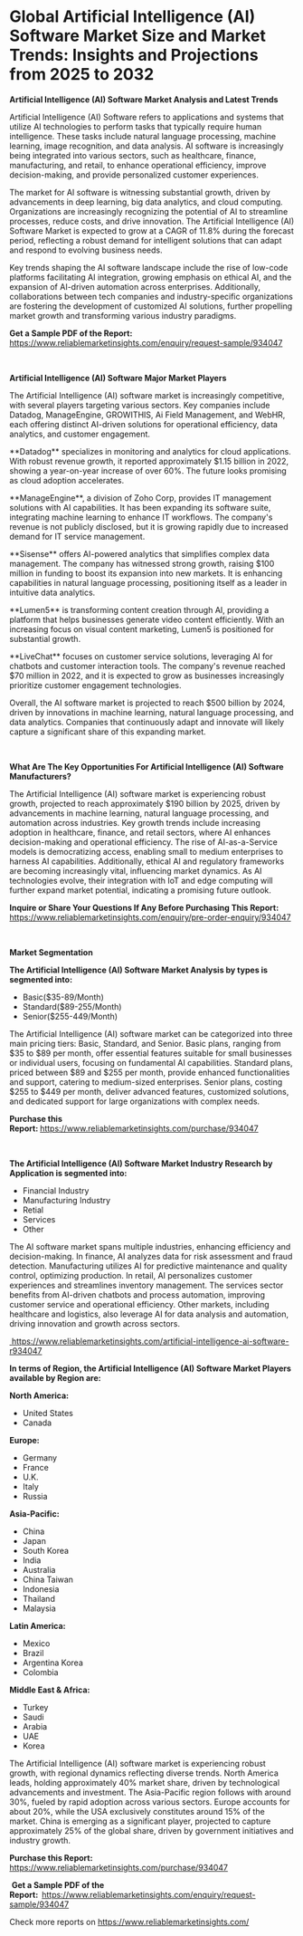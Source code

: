 <p><h1>Global Artificial Intelligence (AI) Software Market Size and Market Trends: Insights and Projections from 2025 to 2032</h1></p><p><strong>Artificial Intelligence (AI) Software Market Analysis and Latest Trends</strong></p>
<p><p>Artificial Intelligence (AI) Software refers to applications and systems that utilize AI technologies to perform tasks that typically require human intelligence. These tasks include natural language processing, machine learning, image recognition, and data analysis. AI software is increasingly being integrated into various sectors, such as healthcare, finance, manufacturing, and retail, to enhance operational efficiency, improve decision-making, and provide personalized customer experiences.</p><p>The market for AI software is witnessing substantial growth, driven by advancements in deep learning, big data analytics, and cloud computing. Organizations are increasingly recognizing the potential of AI to streamline processes, reduce costs, and drive innovation. The Artificial Intelligence (AI) Software Market is expected to grow at a CAGR of 11.8% during the forecast period, reflecting a robust demand for intelligent solutions that can adapt and respond to evolving business needs.</p><p>Key trends shaping the AI software landscape include the rise of low-code platforms facilitating AI integration, growing emphasis on ethical AI, and the expansion of AI-driven automation across enterprises. Additionally, collaborations between tech companies and industry-specific organizations are fostering the development of customized AI solutions, further propelling market growth and transforming various industry paradigms.</p></p>
<p><strong>Get a Sample PDF of the Report:&nbsp;</strong> <a href="https://www.reliablemarketinsights.com/enquiry/request-sample/934047?utm_campaign=3013&utm_medium=2&utm_source=Github&utm_content=ia&utm_term=11032025&utm_id=artificial-intelligence-ai-software">https://www.reliablemarketinsights.com/enquiry/request-sample/934047</a></p>
<p>&nbsp;</p>
<p><strong>Artificial Intelligence (AI) Software Major Market Players</strong></p>
<p><p>The Artificial Intelligence (AI) software market is increasingly competitive, with several players targeting various sectors. Key companies include Datadog, ManageEngine, GROWITHIS, Ai Field Management, and WebHR, each offering distinct AI-driven solutions for operational efficiency, data analytics, and customer engagement.</p><p>**Datadog** specializes in monitoring and analytics for cloud applications. With robust revenue growth, it reported approximately $1.15 billion in 2022, showing a year-on-year increase of over 60%. The future looks promising as cloud adoption accelerates.</p><p>**ManageEngine**, a division of Zoho Corp, provides IT management solutions with AI capabilities. It has been expanding its software suite, integrating machine learning to enhance IT workflows. The company's revenue is not publicly disclosed, but it is growing rapidly due to increased demand for IT service management.</p><p>**Sisense** offers AI-powered analytics that simplifies complex data management. The company has witnessed strong growth, raising $100 million in funding to boost its expansion into new markets. It is enhancing capabilities in natural language processing, positioning itself as a leader in intuitive data analytics.</p><p>**Lumen5** is transforming content creation through AI, providing a platform that helps businesses generate video content efficiently. With an increasing focus on visual content marketing, Lumen5 is positioned for substantial growth.</p><p>**LiveChat** focuses on customer service solutions, leveraging AI for chatbots and customer interaction tools. The company's revenue reached $70 million in 2022, and it is expected to grow as businesses increasingly prioritize customer engagement technologies.</p><p>Overall, the AI software market is projected to reach $500 billion by 2024, driven by innovations in machine learning, natural language processing, and data analytics. Companies that continuously adapt and innovate will likely capture a significant share of this expanding market.</p></p>
<p>&nbsp;</p>
<p><strong>What Are The Key Opportunities For Artificial Intelligence (AI) Software Manufacturers?</strong></p>
<p><p>The Artificial Intelligence (AI) software market is experiencing robust growth, projected to reach approximately $190 billion by 2025, driven by advancements in machine learning, natural language processing, and automation across industries. Key growth trends include increasing adoption in healthcare, finance, and retail sectors, where AI enhances decision-making and operational efficiency. The rise of AI-as-a-Service models is democratizing access, enabling small to medium enterprises to harness AI capabilities. Additionally, ethical AI and regulatory frameworks are becoming increasingly vital, influencing market dynamics. As AI technologies evolve, their integration with IoT and edge computing will further expand market potential, indicating a promising future outlook.</p></p>
<p><strong>Inquire or Share Your Questions If Any Before Purchasing This Report:</strong> <a href="https://www.reliablemarketinsights.com/enquiry/pre-order-enquiry/934047?utm_campaign=3013&utm_medium=2&utm_source=Github&utm_content=ia&utm_term=11032025&utm_id=artificial-intelligence-ai-software">https://www.reliablemarketinsights.com/enquiry/pre-order-enquiry/934047</a></p>
<p>&nbsp;</p>
<p><strong>Market Segmentation</strong></p>
<p><strong>The Artificial Intelligence (AI) Software Market Analysis by types is segmented into:</strong></p>
<p><ul><li>Basic($35-89/Month)</li><li>Standard($89-255/Month)</li><li>Senior($255-449/Month)</li></ul></p>
<p><p>The Artificial Intelligence (AI) software market can be categorized into three main pricing tiers: Basic, Standard, and Senior. Basic plans, ranging from $35 to $89 per month, offer essential features suitable for small businesses or individual users, focusing on fundamental AI capabilities. Standard plans, priced between $89 and $255 per month, provide enhanced functionalities and support, catering to medium-sized enterprises. Senior plans, costing $255 to $449 per month, deliver advanced features, customized solutions, and dedicated support for large organizations with complex needs.</p></p>
<p><strong>Purchase this Report:&nbsp;</strong><a href="https://www.reliablemarketinsights.com/purchase/934047?utm_campaign=3013&utm_medium=2&utm_source=Github&utm_content=ia&utm_term=11032025&utm_id=artificial-intelligence-ai-software">https://www.reliablemarketinsights.com/purchase/934047</a></p>
<p>&nbsp;</p>
<p><strong>The Artificial Intelligence (AI) Software Market Industry Research by Application is segmented into:</strong></p>
<p><ul><li>Financial Industry</li><li>Manufacturing Industry</li><li>Retial</li><li>Services</li><li>Other</li></ul></p>
<p><p>The AI software market spans multiple industries, enhancing efficiency and decision-making. In finance, AI analyzes data for risk assessment and fraud detection. Manufacturing utilizes AI for predictive maintenance and quality control, optimizing production. In retail, AI personalizes customer experiences and streamlines inventory management. The services sector benefits from AI-driven chatbots and process automation, improving customer service and operational efficiency. Other markets, including healthcare and logistics, also leverage AI for data analysis and automation, driving innovation and growth across sectors.</p></p>
<p><a href="https://www.reliablemarketinsights.com/artificial-intelligence-ai-software-r934047?utm_campaign=3013&utm_medium=2&utm_source=Github&utm_content=ia&utm_term=11032025&utm_id=artificial-intelligence-ai-software">&nbsp;https://www.reliablemarketinsights.com/artificial-intelligence-ai-software-r934047</a></p>
<p><strong>In terms of Region, the Artificial Intelligence (AI) Software Market Players available by Region are:</strong></p>
<p>
    <p> <strong> North America: </strong>
        <ul>
            <li>United States</li>
            <li>Canada</li>
        </ul>
        </p> 
    <p> <strong> Europe: </strong>
        <ul>
            <li>Germany</li>
            <li>France</li>
            <li>U.K.</li>
            <li>Italy</li>
            <li>Russia</li>
        </ul>
        </p> 
    <p> <strong> Asia-Pacific: </strong>
        <ul>
            <li>China</li>
            <li>Japan</li>
            <li>South Korea</li>
            <li>India</li>
            <li>Australia</li>
            <li>China Taiwan</li>
            <li>Indonesia</li>
            <li>Thailand</li>
            <li>Malaysia</li>
        </ul>
        </p> 
    <p> <strong> Latin America: </strong>
        <ul>
            <li>Mexico</li>
            <li>Brazil</li>
            <li>Argentina Korea</li>
            <li>Colombia</li>
        </ul>
        </p> 
    <p> <strong> Middle East & Africa: </strong>
        <ul>
            <li>Turkey</li>
            <li>Saudi</li>
            <li>Arabia</li>
            <li>UAE</li>
            <li>Korea</li>
        </ul>
    </p>
    </p>
<p><p>The Artificial Intelligence (AI) software market is experiencing robust growth, with regional dynamics reflecting diverse trends. North America leads, holding approximately 40% market share, driven by technological advancements and investment. The Asia-Pacific region follows with around 30%, fueled by rapid adoption across various sectors. Europe accounts for about 20%, while the USA exclusively constitutes around 15% of the market. China is emerging as a significant player, projected to capture approximately 25% of the global share, driven by government initiatives and industry growth.</p></p>
<p><strong>Purchase this Report: </strong><a href="https://www.reliablemarketinsights.com/purchase/934047?utm_campaign=3013&utm_medium=2&utm_source=Github&utm_content=ia&utm_term=11032025&utm_id=artificial-intelligence-ai-software">https://www.reliablemarketinsights.com/purchase/934047</a></p>
<p>&nbsp;<strong>Get a Sample PDF of the Report:&nbsp;&nbsp;</strong><a href="https://www.reliablemarketinsights.com/enquiry/request-sample/934047?utm_campaign=3013&utm_medium=2&utm_source=Github&utm_content=ia&utm_term=11032025&utm_id=artificial-intelligence-ai-software">https://www.reliablemarketinsights.com/enquiry/request-sample/934047</a></p>
<p><strong></strong></p>
<p>Check more reports on <a href="https://www.reliablemarketinsights.com/?utm_campaign=3013&utm_medium=2&utm_source=Github&utm_content=ia&utm_term=11032025&utm_id=artificial-intelligence-ai-software">https://www.reliablemarketinsights.com/</a></p>